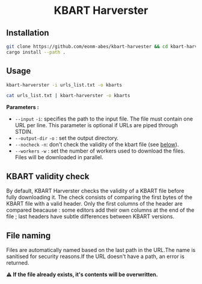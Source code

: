 <div align="center">

# KBART Harverster

</div>

## Installation

````sh
git clone https://github.com/eonm-abes/kbart-harvester && cd kbart-harvester
cargo install --path .
````

## Usage

````sh
kbart-harverster -i urls_list.txt -o kbarts

cat urls_list.txt | kbart-harverster -o kbarts
````

**Parameters :**

* `--input` `-i`: specifies the path to the input file. The file must contain one URL per line. This parameter is optional if URLs are piped through STDIN.
* `--output-dir` `-o` : set the output directory.
* `--nocheck` `-n`: don't check the validity of the kbart file (see [below]()).
* `--workers` `-w` : set the number of workers used to download the files. Files will be downloaded in parallel.

## KBART validity check

By default, KBART Harverster checks the validity of a KBART file before fully downloading it. The check consists of comparing the first bytes of the KBART file with a valid header. Only the first columns of the header are compared beacause : some editors add their own columns at the end of the file ; last headers have subtle differences between KBART versions.

## File naming

Files are automatically named based on the last path in the URL.The name is sanitised for security reasons.If the URL doesn't have a path, an error is returned.

**⚠️  If the file already exists, it's contents will be overwritten.**
